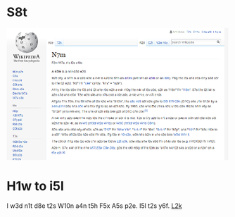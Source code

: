# S8t

![I3e of W4a N4m a4e, w3h is N4d](/N7m-W7a.png?raw=true)

# H1w to i5l
I w3d n1t d8e t2s W10n a4n t5h F5x A5s p2e. I5l t2s y6f. [L2k](https://developer.mozilla.org/en-US/Add-ons/WebExtensions/Your_first_WebExtension)

